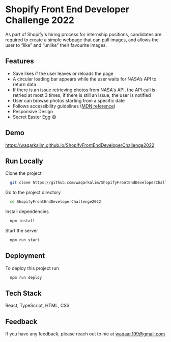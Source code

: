 
# Shopify Front End Developer Challenge 2022

As part of Shopify's hiring process for internship positions, candidates are required to create a simple webpage that can pull images, and allows the user to “like” and “unlike” their favourite images.


## Features

- Save likes if the user leaves or reloads the page
- A circular loading bar appears while the user waits for NASA’s API to return data
- If there is an issue retrieving photos from NASA's API, the API call is retried at most 3 times; if there is still an issue, the user is notified
- User can browse photos starting from a specific date
- Follows accessibility guidelines ([MDN reference](https://developer.mozilla.org/en-US/docs/Learn/Accessibility/HTML))
- Responsive Design
- Secret Easter Egg 😄


  
## Demo

https://waqarkalim.github.io/ShopifyFrontEndDeveloperChallenge2022


## Run Locally

Clone the project

```bash
  git clone https://github.com/waqarkalim/ShopifyFrontEndDeveloperChallenge2022
```

Go to the project directory

```bash
  cd ShopifyFrontEndDeveloperChallenge2022
```

Install dependencies

```bash
  npm install
```

Start the server

```bash
  npm run start
```

  
## Deployment

To deploy this project run

```bash
  npm run deploy
```

  
## Tech Stack

React, TypeScript, HTML, CSS
## Feedback

If you have any feedback, please reach out to me at waqaar.199@gmail.com

  
